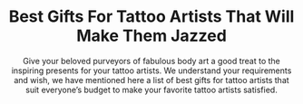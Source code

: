 ---
layout: post
title: Best Gifts For Tattoo Artists That Will Make Them Jazzed
subtitle: Give your beloved purveyors of fabulous body art a good treat to the inspiring presents for your tattoo artists. We understand your requirements and wish, we have mentioned here a list of best gifts for tattoo artists that suit everyone’s budget to make your favorite tattoo artists satisfied.
header-img: "img/post/2023/09/copied/medium_gifts_for_tattoo_artists_48aa1969d4.jpg"
header-style: text
permalink: "/gifts-tattoo-artists/"
catalog: true
tags:
  - Recipients 
  - Men
---    